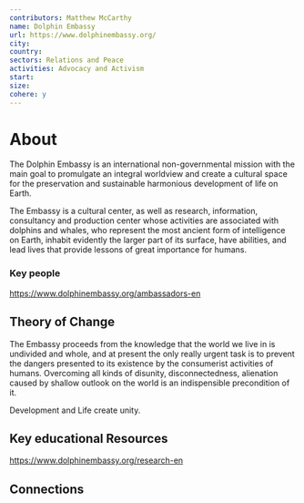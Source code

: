 ```yaml
---
contributors: Matthew McCarthy
name: Dolphin Embassy
url: https://www.dolphinembassy.org/
city: 
country: 
sectors: Relations and Peace
activities: Advocacy and Activism
start: 
size: 
cohere: y
---
```


# About 

The Dolphin Embassy is an international non-governmental mission with the main goal to promulgate an integral worldview and create a cultural space for the preservation and sustainable harmonious development of life on Earth.

The Embassy is a cultural center, as well as research, information, consultancy and production center whose activities are associated with dolphins and whales, who represent the most ancient form of intelligence on Earth, inhabit evidently the larger part of its surface, have abilities, and lead lives that provide lessons of great importance for humans.

### Key people 

https://www.dolphinembassy.org/ambassadors-en
## Theory of Change 

The Embassy proceeds from the knowledge that the world we live in is undivided and whole, and at present the only really urgent task is to prevent the dangers presented to its existence by the consumerist activities of humans. Overcoming all kinds of disunity, disconnectedness, alienation caused by shallow outlook on the world is an indispensible precondition of it.

Development and Life create unity.

## Key educational Resources 

https://www.dolphinembassy.org/research-en
## Connections 


